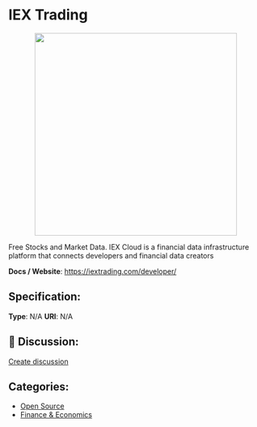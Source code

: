# IEX Trading
<p align="center">
    <img width="400" src="https://raw.githubusercontent.com/apis-list/apis-list/apis/iex/logo_256x256.png" />
</p>

Free Stocks and Market Data. IEX Cloud is a financial data infrastructure platform that connects developers and financial data creators

**Docs / Website**: https://iextrading.com/developer/

## Specification:
**Type**:  N/A 
**URI**:  N/A 

## 💬 Discussion:
[Create discussion](link)

## Categories:
- [Open Source](https://github.com/apis-list/apis-list#open-source)
- [Finance & Economics](https://github.com/apis-list/apis-list#finance-and-economics)





